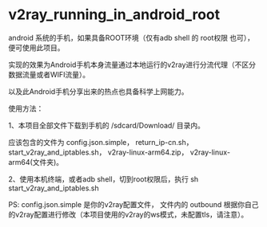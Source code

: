 # v2ray_running_in_android_root

android 系统的手机，如果具备ROOT环境（仅有adb shell 的 root权限 也可），便可使用此项目。

实现的效果为Android手机本身流量通过本地运行的v2ray进行分流代理（不区分数据流量或者WIFI流量）。

以及此Android手机分享出来的热点也具备科学上网能力。

使用方法：

1、本项目全部文件下载到手机的 /sdcard/Download/ 目录内。

应该包含的文件为 config.json.simple， return_ip-cn.sh， start_v2ray_and_iptables.sh， v2ray-linux-arm64.zip， v2ray-linux-arm64(文件夹)。

2、使用本机终端，或者adb shell，切到root权限后，执行 sh start_v2ray_and_iptables.sh


PS: config.json.simple 是你的v2ray配置文件， 文件内的 outbound 根据你自己的v2ray配置进行修改（本项目使用的v2ray的ws模式，未配置tls，请注意）。
